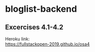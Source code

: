 # bloglist-backend

## Excercises 4.1-4.2
Heroku link:         
https://fullstackopen-2019.github.io/osa4    
